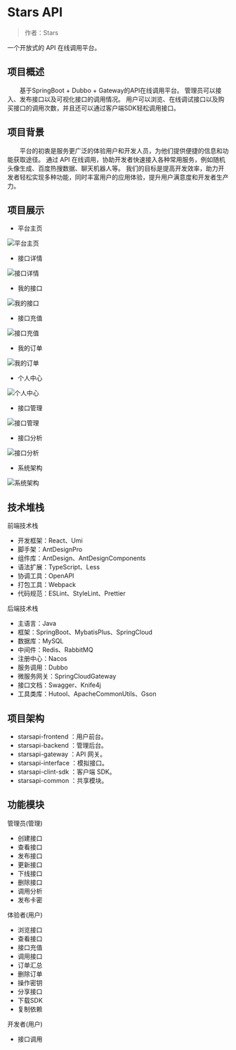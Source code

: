 # Stars API

> 作者：Stars

一个开放式的 API 在线调用平台。


## 项目概述

&emsp;&emsp;基于SpringBoot + Dubbo + Gateway的API在线调用平台。
管理员可以接入、发布接口以及可视化接口的调用情况。
用户可以浏览、在线调试接口以及购买接口的调用次数，并且还可以通过客户端SDK轻松调用接口。


## 项目背景

&emsp;&emsp;平台的初衷是服务更广泛的体验用户和开发人员，为他们提供便捷的信息和功能获取途径。
通过 API 在线调用，协助开发者快速接入各种常用服务，例如随机头像生成、百度热搜数据、聊天机器人等。
我们的目标是提高开发效率，助力开发者轻松实现多种功能，同时丰富用户的应用体验，提升用户满意度和开发者生产力。


## 项目展示

- 平台主页

![平台主页](https://github.com/stars-coding/starsapi/blob/master/image/平台主页.png)

- 接口详情

![接口详情](https://github.com/stars-coding/starsapi/blob/master/image/接口详情.png)

- 我的接口

![我的接口](https://github.com/stars-coding/starsapi/blob/master/image/我的接口.png)

- 接口充值

![接口充值](https://github.com/stars-coding/starsapi/blob/master/image/接口充值.png)

- 我的订单

![我的订单](https://github.com/stars-coding/starsapi/blob/master/image/我的订单.png)

- 个人中心

![个人中心](https://github.com/stars-coding/starsapi/blob/master/image/个人中心.png)

- 接口管理

![接口管理](https://github.com/stars-coding/starsapi/blob/master/image/接口管理.png)

- 接口分析

![接口分析](https://github.com/stars-coding/starsapi/blob/master/image/接口分析.png)

- 系统架构

![系统架构](https://github.com/stars-coding/starsapi/blob/master/image/系统架构.png)

## 技术堆栈

前端技术栈
- 开发框架：React、Umi
- 脚手架：AntDesignPro
- 组件库：AntDesign、AntDesignComponents
- 语法扩展：TypeScript、Less
- 协调工具：OpenAPI
- 打包工具：Webpack
- 代码规范：ESLint、StyleLint、Prettier

后端技术栈
- 主语言：Java
- 框架：SpringBoot、MybatisPlus、SpringCloud
- 数据库：MySQL
- 中间件：Redis、RabbitMQ
- 注册中心：Nacos
- 服务调用：Dubbo
- 微服务网关：SpringCloudGateway
- 接口文档：Swagger、Knife4j
- 工具类库：Hutool、ApacheCommonUtils、Gson


## 项目架构

- starsapi-frontend ：用户前台。
- starsapi-backend ：管理后台。
- starsapi-gateway ：API 网关。
- starsapi-interface ：模拟接口。
- starsapi-clint-sdk ：客户端 SDK。
- starsapi-common ：共享模块。


## 功能模块

管理员(管理)
- 创建接口
- 查看接口
- 发布接口
- 更新接口
- 下线接口
- 删除接口
- 调用分析
- 发布卡密

体验者(用户)
- 浏览接口
- 查看接口
- 接口充值
- 调用接口
- 订单汇总
- 删除订单
- 操作密钥
- 分享接口
- 下载SDK
- 复制依赖

开发者(用户)
- 接口调用
